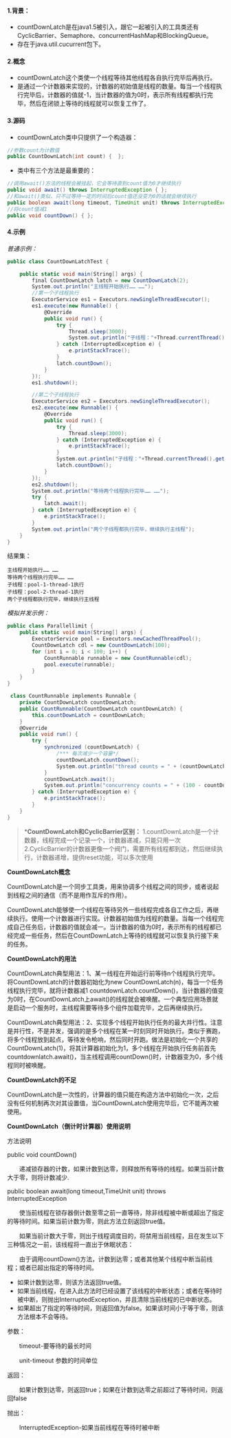 #### 1.背景：

- countDownLatch是在java1.5被引入，跟它一起被引入的工具类还有CyclicBarrier、Semaphore、concurrentHashMap和BlockingQueue。
- 存在于java.util.cucurrent包下。

#### 2.概念

- countDownLatch这个类使一个线程等待其他线程各自执行完毕后再执行。
- 是通过一个计数器来实现的，计数器的初始值是线程的数量。每当一个线程执行完毕后，计数器的值就-1，当计数器的值为0时，表示所有线程都执行完毕，然后在闭锁上等待的线程就可以恢复工作了。

#### 3.源码

- countDownLatch类中只提供了一个构造器：



```cpp
//参数count为计数值
public CountDownLatch(int count) {  };  
```

- 类中有三个方法是最重要的：



```java
//调用await()方法的线程会被挂起，它会等待直到count值为0才继续执行
public void await() throws InterruptedException { };   
//和await()类似，只不过等待一定的时间后count值还没变为0的话就会继续执行
public boolean await(long timeout, TimeUnit unit) throws InterruptedException { };  
//将count值减1
public void countDown() { };  
```

#### 4.示例

*普通示例：*



```csharp
public class CountDownLatchTest {

    public static void main(String[] args) {
        final CountDownLatch latch = new CountDownLatch(2);
        System.out.println("主线程开始执行…… ……");
        //第一个子线程执行
        ExecutorService es1 = Executors.newSingleThreadExecutor();
        es1.execute(new Runnable() {
            @Override
            public void run() {
                try {
                    Thread.sleep(3000);
                    System.out.println("子线程："+Thread.currentThread().getName()+"执行");
                } catch (InterruptedException e) {
                    e.printStackTrace();
                }
                latch.countDown();
            }
        });
        es1.shutdown();

        //第二个子线程执行
        ExecutorService es2 = Executors.newSingleThreadExecutor();
        es2.execute(new Runnable() {
            @Override
            public void run() {
                try {
                    Thread.sleep(3000);
                } catch (InterruptedException e) {
                    e.printStackTrace();
                }
                System.out.println("子线程："+Thread.currentThread().getName()+"执行");
                latch.countDown();
            }
        });
        es2.shutdown();
        System.out.println("等待两个线程执行完毕…… ……");
        try {
            latch.await();
        } catch (InterruptedException e) {
            e.printStackTrace();
        }
        System.out.println("两个子线程都执行完毕，继续执行主线程");
    }
}
```

结果集：



```undefined
主线程开始执行…… ……
等待两个线程执行完毕…… ……
子线程：pool-1-thread-1执行
子线程：pool-2-thread-1执行
两个子线程都执行完毕，继续执行主线程
```

*模拟并发示例：*



```csharp
public class Parallellimit {
    public static void main(String[] args) {
        ExecutorService pool = Executors.newCachedThreadPool();
        CountDownLatch cdl = new CountDownLatch(100);
        for (int i = 0; i < 100; i++) {
            CountRunnable runnable = new CountRunnable(cdl);
            pool.execute(runnable);
        }
    }
}

 class CountRunnable implements Runnable {
    private CountDownLatch countDownLatch;
    public CountRunnable(CountDownLatch countDownLatch) {
        this.countDownLatch = countDownLatch;
    }
    @Override
    public void run() {
        try {
            synchronized (countDownLatch) {
                /*** 每次减少一个容量*/
                countDownLatch.countDown();
                System.out.println("thread counts = " + (countDownLatch.getCount()));
            }
            countDownLatch.await();
            System.out.println("concurrency counts = " + (100 - countDownLatch.getCount()));
        } catch (InterruptedException e) {
            e.printStackTrace();
        }
    }
}
```

> ***CountDownLatch和CyclicBarrier区别：**
>  1.countDownLatch是一个计数器，线程完成一个记录一个，计数器递减，只能只用一次
>  2.CyclicBarrier的计数器更像一个阀门，需要所有线程都到达，然后继续执行，计数器递增，提供reset功能，可以多次使用



**CountDownLatch概念**

CountDownLatch是一个同步工具类，用来协调多个线程之间的同步，或者说起到线程之间的通信（而不是用作互斥的作用）。

CountDownLatch能够使一个线程在等待另外一些线程完成各自工作之后，再继续执行。使用一个计数器进行实现。计数器初始值为线程的数量。当每一个线程完成自己任务后，计数器的值就会减一。当计数器的值为0时，表示所有的线程都已经完成一些任务，然后在CountDownLatch上等待的线程就可以恢复执行接下来的任务。

**CountDownLatch的用法**

CountDownLatch典型用法：1、某一线程在开始运行前等待n个线程执行完毕。将CountDownLatch的计数器初始化为new CountDownLatch(n)，每当一个任务线程执行完毕，就将计数器减1 countdownLatch.countDown()，当计数器的值变为0时，在CountDownLatch上await()的线程就会被唤醒。一个典型应用场景就是启动一个服务时，主线程需要等待多个组件加载完毕，之后再继续执行。

CountDownLatch典型用法：2、实现多个线程开始执行任务的最大并行性。注意是并行性，不是并发，强调的是多个线程在某一时刻同时开始执行。类似于赛跑，将多个线程放到起点，等待发令枪响，然后同时开跑。做法是初始化一个共享的CountDownLatch(1)，将其计算器初始化为1，多个线程在开始执行任务前首先countdownlatch.await()，当主线程调用countDown()时，计数器变为0，多个线程同时被唤醒。

**CountDownLatch的不足**

CountDownLatch是一次性的，计算器的值只能在构造方法中初始化一次，之后没有任何机制再次对其设置值，当CountDownLatch使用完毕后，它不能再次被使用。

 

**CountDownLatch（倒计时计算器）使用说明**

方法说明

public void countDown()

　　递减锁存器的计数，如果计数到达零，则释放所有等待的线程。如果当前计数大于零，则将计数减少.

public boolean await(long timeout,TimeUnit unit) throws InterruptedException

　　使当前线程在锁存器倒计数至零之前一直等待，除非线程被中断或超出了指定的等待时间。如果当前计数为零，则此方法立刻返回true值。

　　如果当前计数大于零，则出于线程调度目的，将禁用当前线程，且在发生以下三种情况之一前，该线程将一直出于休眠状态：

　　由于调用countDown()方法，计数到达零；或者其他某个线程中断当前线程；或者已超出指定的等待时间。

- 如果计数到达零，则该方法返回true值。
- 如果当前线程，在进入此方法时已经设置了该线程的中断状态；或者在等待时被中断，则抛出InterruptedException，并且清除当前线程的已中断状态。
- 如果超出了指定的等待时间，则返回值为false。如果该时间小于等于零，则该方法根本不会等待。

参数：

　　timeout-要等待的最长时间

　　unit-timeout 参数的时间单位

返回：

　　如果计数到达零，则返回true；如果在计数到达零之前超过了等待时间，则返回false

抛出：

　　InterruptedException-如果当前线程在等待时被中断